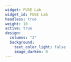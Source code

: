 ```yaml
---
widget: FUSE Lab
widget_id: FUSE Lab
headless: true
weight: 10
active: true
design:
  columns: "2"
  background:
    text_color_light: false
    image_darken: 0
---
```

